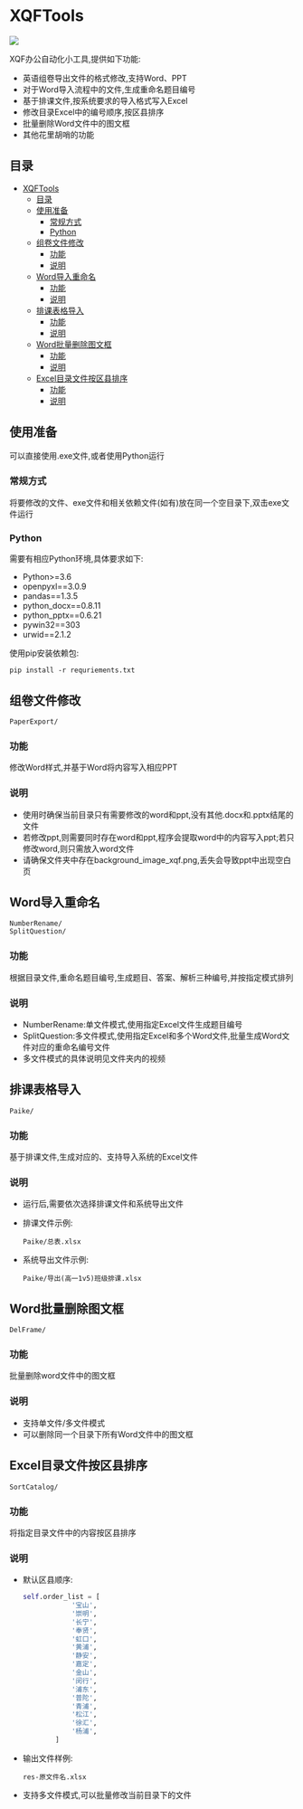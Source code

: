 # XQFTools


![](https://img.shields.io/badge/python-3.6%2B-brightgreen)

XQF办公自动化小工具,提供如下功能:

- 英语组卷导出文件的格式修改,支持Word、PPT
- 对于Word导入流程中的文件,生成重命名题目编号
- 基于排课文件,按系统要求的导入格式写入Excel
- 修改目录Excel中的编号顺序,按区县排序
- 批量删除Word文件中的图文框
- 其他花里胡哨的功能

## 目录

- [XQFTools](#xqftools)
  - [目录](#目录)
  - [使用准备](#使用准备)
    - [常规方式](#常规方式)
    - [Python](#python)
  - [组卷文件修改](#组卷文件修改)
    - [功能](#功能)
    - [说明](#说明)
  - [Word导入重命名](#word导入重命名)
    - [功能](#功能-1)
    - [说明](#说明-1)
  - [排课表格导入](#排课表格导入)
    - [功能](#功能-2)
    - [说明](#说明-2)
  - [Word批量删除图文框](#word批量删除图文框)
    - [功能](#功能-3)
    - [说明](#说明-3)
  - [Excel目录文件按区县排序](#excel目录文件按区县排序)
    - [功能](#功能-4)
    - [说明](#说明-4)

## 使用准备


可以直接使用.exe文件,或者使用Python运行

### 常规方式
将要修改的文件、exe文件和相关依赖文件(如有)放在同一个空目录下,双击exe文件运行

### Python
需要有相应Python环境,具体要求如下:

- Python>=3.6
- openpyxl==3.0.9
- pandas==1.3.5
- python_docx==0.8.11
- python_pptx==0.6.21
- pywin32==303
- urwid==2.1.2

使用pip安装依赖包:
```
pip install -r requriements.txt
```

## 组卷文件修改

```
PaperExport/
```

### 功能
修改Word样式,并基于Word将内容写入相应PPT

### 说明
- 使用时确保当前目录只有需要修改的word和ppt,没有其他.docx和.pptx结尾的文件
- 若修改ppt,则需要同时存在word和ppt,程序会提取word中的内容写入ppt;若只修改word,则只需放入word文件
- 请确保文件夹中存在background_image_xqf.png,丢失会导致ppt中出现空白页

## Word导入重命名

```
NumberRename/
SplitQuestion/
```

### 功能
根据目录文件,重命名题目编号,生成题目、答案、解析三种编号,并按指定模式排列

### 说明
- NumberRename:单文件模式,使用指定Excel文件生成题目编号
- SplitQuestion:多文件模式,使用指定Excel和多个Word文件,批量生成Word文件对应的重命名编号文件
- 多文件模式的具体说明见文件夹内的视频

## 排课表格导入

```
Paike/
```

### 功能
基于排课文件,生成对应的、支持导入系统的Excel文件

### 说明
- 运行后,需要依次选择排课文件和系统导出文件
- 排课文件示例:
	```
	Paike/总表.xlsx
	```

- 系统导出文件示例:
	```
	Paike/导出(高一1v5)班级排课.xlsx
	```


## Word批量删除图文框
```
DelFrame/
```

### 功能
批量删除word文件中的图文框

### 说明
- 支持单文件/多文件模式
- 可以删除同一个目录下所有Word文件中的图文框

## Excel目录文件按区县排序
```
SortCatalog/
```
### 功能
将指定目录文件中的内容按区县排序

### 说明
- 默认区县顺序:
  ```python
  self.order_list = [
              '宝山',
              '崇明',
              '长宁',
              '奉贤',
              '虹口',
              '黄浦',
              '静安',
              '嘉定',
              '金山',
              '闵行',
              '浦东',
              '普陀',
              '青浦',
              '松江',
              '徐汇',
              '杨浦',
          ]
  ```
- 输出文件样例:
	```
	res-原文件名.xlsx
	```
- 支持多文件模式,可以批量修改当前目录下的文件













